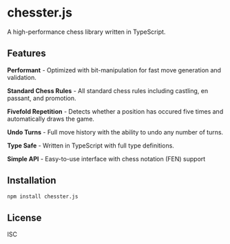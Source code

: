 # chesster.js

A high-performance chess library written in TypeScript.

## Features

**Performant** - Optimized with bit-manipulation for fast move generation and validation.

**Standard Chess Rules** - All standard chess rules including castling, en passant, and promotion.

**Fivefold Repetition** - Detects whether a position has occured five times and automatically draws the game.

**Undo Turns** - Full move history with the ability to undo any number of turns.

**Type Safe** - Written in TypeScript with full type definitions.

**Simple API** - Easy-to-use interface with chess notation (FEN) support

## Installation

```bash
npm install chesster.js
```

## License

ISC
